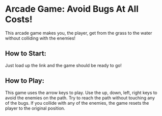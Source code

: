 # Arcade Game: Avoid Bugs At All Costs!
This arcade game makes you, the player, get from the grass to the water without colliding with the enemies!
## How to Start:
Just load up the link and the game should be ready to go!
## How to Play:
This game uses the arrow keys to play. Use the up, down, left, right keys to avoid the enemies on the path. Try to reach the path without touching any of the bugs. If you collide with any of the enemies, the game resets the player to the original position.
